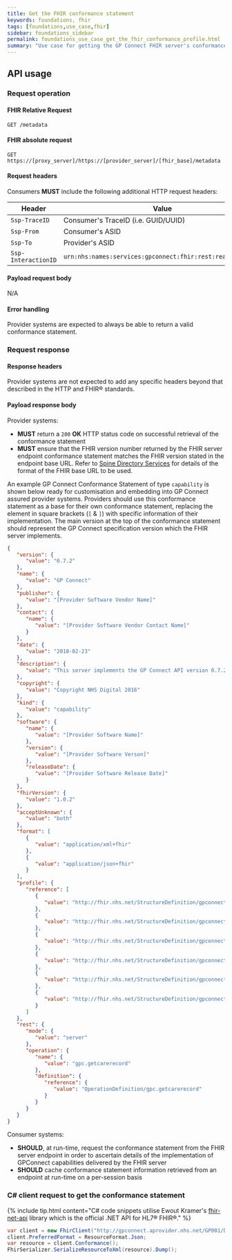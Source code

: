 ```yaml
---
title: Get the FHIR conformance statement
keywords: foundations, fhir
tags: [foundations,use_case,fhir]
sidebar: foundations_sidebar
permalink: foundations_use_case_get_the_fhir_conformance_profile.html
summary: "Use case for getting the GP Connect FHIR server's conformance statement."
---
```


## API usage ##

### Request operation ###

#### FHIR Relative Request ####

```http
GET /metadata
```

#### FHIR absolute request ####

```http
GET https://[proxy_server]/https://[provider_server]/[fhir_base]/metadata
```

#### Request headers ####

Consumers **MUST** include the following additional HTTP request headers:

| Header               | Value |
|----------------------|-------|
| `Ssp-TraceID`        | Consumer's TraceID (i.e. GUID/UUID) |
| `Ssp-From`           | Consumer's ASID |
| `Ssp-To`             | Provider's ASID |
| `Ssp-InteractionID`  | `urn:nhs:names:services:gpconnect:fhir:rest:read:metadata`|

#### Payload request body ####

N/A

#### Error handling ####

Provider systems are expected to always be able to return a valid conformance statement.

### Request response ###

#### Response headers ####

Provider systems are not expected to add any specific headers beyond that described in the HTTP and FHIR&reg; standards.

#### Payload response body ####

Provider systems:

- **MUST** return a `200` **OK** HTTP status code on successful retrieval of the conformance statement
- **MUST** ensure that the FHIR version number returned by the FHIR server endpoint conformance statement matches the FHIR version stated in the endpoint base URL. Refer to [Spine Directory Services](integration_spine_directory_service.html) for details of the format of the FHIR base URL to be used. 

An example GP Connect Conformance Statement of type `capability` is shown below ready for customisation and embedding into GP Connect assured provider systems. Providers should use this conformance statement as a base for their own conformance statement, replacing the element in square brackets (`[` & `]`) with specific information of their implementation. The main version at the top of the conformance statement should represent the GP Connect specification version which the FHIR server implements.

```json
{
   "version": {
      "value": "0.7.2"
   },
   "name": {
      "value": "GP Connect"
   },
   "publisher": {
      "value": "[Provider Software Vendor Name]"
   },
   "contact": {
      "name": {
         "value": "[Provider Software Vendor Contact Name]"
      }
   },
   "date": {
      "value": "2018-02-23"
   },
   "description": {
      "value": "This server implements the GP Connect API version 0.7.2"
   },
   "copyright": {
      "value": "Copyright NHS Digital 2016"
   },
   "kind": {
      "value": "capability"
   },
   "software": {
      "name": {
         "value": "[Provider Software Name]"
      },
      "version": {
         "value": "[Provider Software Verson]"
      },
      "releaseDate": {
         "value": "[Provider Software Release Date]"
      }
   },
   "fhirVersion": {
      "value": "1.0.2"
   },
   "acceptUnknown": {
      "value": "both"
   },
   "format": [
      {
         "value": "application/xml+fhir"
      },
      {
         "value": "application/json+fhir"
      }
   ],
   "profile": {
      "reference": [
         {
            "value": "http://fhir.nhs.net/StructureDefinition/gpconnect-patient-1"
         },
         {
            "value": "http://fhir.nhs.net/StructureDefinition/gpconnect-operationoutcome-1"
         },
         {
            "value": "http://fhir.nhs.net/StructureDefinition/gpconnect-practitioner-1"
         },
         {
            "value": "http://fhir.nhs.net/StructureDefinition/gpconnect-organization-1"
         },
         {
            "value": "http://fhir.nhs.net/StructureDefinition/gpconnect-searchset-bundle-1"
         },
         {
            "value": "http://fhir.nhs.net/StructureDefinition/gpconnect-carerecord-composition-1"
         }
      ]
   },
   "rest": {
      "mode": {
         "value": "server"
      },
      "operation": {
         "name": {
            "value": "gpc.getcarerecord"
         },
         "definition": {
            "reference": {
               "value": "OperationDefinition/gpc.getcarerecord"
            }
         }
      }
   }
}
```

Consumer systems:

- **SHOULD**, at run-time, request the conformance statement from the FHIR server endpoint in order to ascertain details of the implementation of GPConnect capabilities delivered by the FHIR server
- **SHOULD** cache conformance statement information retrieved from an endpoint at run-time on a per-session basis

### C# client request to get the conformance statement ###

{% include tip.html content="C# code snippets utilise Ewout Kramer's [fhir-net-api](https://github.com/ewoutkramer/fhir-net-api) library which is the official .NET API for HL7&reg; FHIR&reg;." %}

```csharp
var client = new FhirClient("http://gpconnect.aprovider.nhs.net/GP001/DSTU2/1/");
client.PreferredFormat = ResourceFormat.Json;
var resource = client.Conformance();
FhirSerializer.SerializeResourceToXml(resource).Dump();
```
